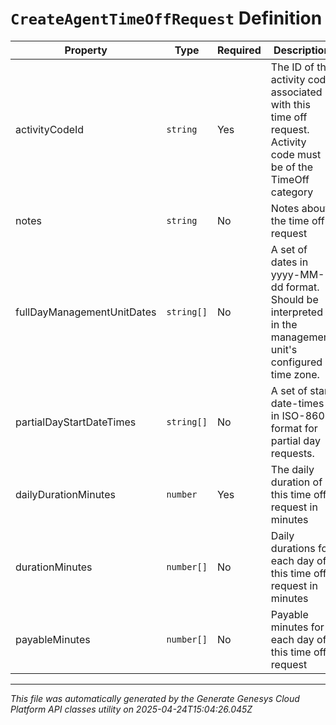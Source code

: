 # `CreateAgentTimeOffRequest` Definition

| Property | Type | Required | Description |
|----------|------|----------|-------------|
| activityCodeId | `string` | Yes | The ID of the activity code associated with this time off request. Activity code must be of the TimeOff category |
| notes | `string` | No | Notes about the time off request |
| fullDayManagementUnitDates | `string[]` | No | A set of dates in yyyy-MM-dd format.  Should be interpreted in the management unit's configured time zone. |
| partialDayStartDateTimes | `string[]` | No | A set of start date-times in ISO-8601 format for partial day requests. |
| dailyDurationMinutes | `number` | Yes | The daily duration of this time off request in minutes |
| durationMinutes | `number[]` | No | Daily durations for each day of this time off request in minutes |
| payableMinutes | `number[]` | No | Payable minutes for each day of this time off request |

---

*This file was automatically generated by the Generate Genesys Cloud Platform API classes utility on 2025-04-24T15:04:26.045Z*